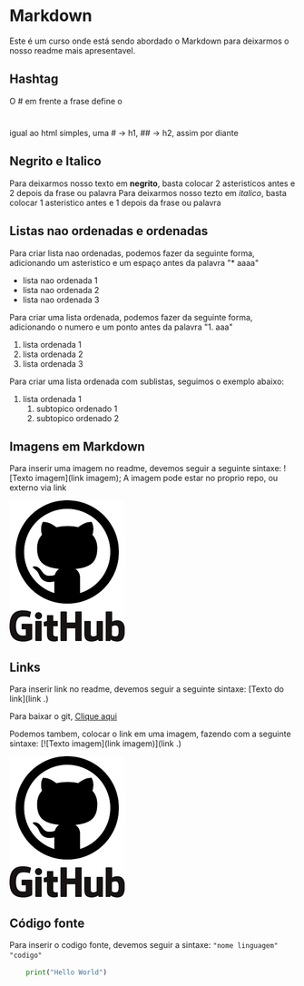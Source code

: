 # Markdown

Este é um curso onde está sendo abordado o Markdown para deixarmos o nosso readme mais apresentavel.

## Hashtag 

O # em frente a frase define o <h1></h1> igual ao html simples, uma # -> h1, ## -> h2, assim por diante

## Negrito e Italico

Para deixarmos nosso texto em **negrito**, basta colocar 2 asteristicos antes e 2 depois da frase ou palavra
Para deixarmos nosso tezto em *italico*, basta colocar 1 asteristico antes e 1 depois da frase ou palavra

## Listas nao ordenadas e ordenadas

Para criar lista nao ordenadas, podemos fazer da seguinte forma, adicionando um asteristico e um espaço antes da palavra "* aaaa"
* lista nao ordenada 1
* lista nao ordenada 2
* lista nao ordenada 3

Para criar uma lista ordenada, podemos fazer da seguinte forma, adicionando o numero e um ponto antes da palavra "1. aaa"
1. lista ordenada 1
2. lista ordenada 2
3. lista ordenada 3

Para criar uma lista ordenada com sublistas, seguimos o exemplo abaixo:
1. lista ordenada 1
    1. subtopico ordenado 1
    2. subtopico ordenado 2

## Imagens em Markdown

Para inserir uma imagem no readme, devemos seguir a seguinte sintaxe: ![Texto imagem](link imagem);
A imagem pode estar no proprio repo, ou externo via link

![Logo Github](img/github-logo.webp)

## Links

Para inserir link no readme, devemos seguir a seguinte sintaxe: [Texto do link](link .)

Para baixar o git, [Clique aqui](https://git-scm.com/downloads)

Podemos tambem, colocar o link em uma imagem, fazendo com a seguinte sintaxe: [![Texto imagem](link imagem)](link .)


[![Foto](img/github-logo.webp)](https://github.com/lucassuzuki/curso_github)

## Código fonte

Para inserir o codigo fonte, devemos seguir a sintaxe: ```"nome linguagem" "codigo" ```

```python
    print("Hello World")
```